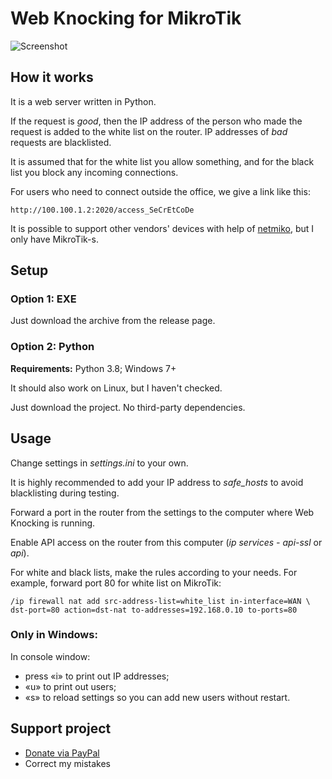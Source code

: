 # Web Knocking for MikroTik
![Screenshot](https://user-images.githubusercontent.com/43970835/79135939-3172f900-7dc1-11ea-9d26-f923c47d47b6.png)

## How it works
It is a web server written in Python.

If the request is *good*, then the IP address of the person who made the request is added to the white list on the router. IP addresses of *bad* requests are blacklisted.

It is assumed that for the white list you allow something, and for the black list you block any incoming connections.

For users who need to connect outside the office, we give a link like this:

	http://100.100.1.2:2020/access_SeCrEtCoDe

It is possible to support other vendors' devices with help of [netmiko](https://github.com/ktbyers/netmiko), but I only have MikroTik-s.

## Setup
### Option 1: EXE
Just download the archive from the release page.

### Option 2: Python
**Requirements:** Python 3.8; Windows 7+

It should also work on Linux, but I haven't checked.

Just download the project. No third-party dependencies.

## Usage
Change settings in *settings.ini* to your own.

It is highly recommended to add your IP address to *safe_hosts* to avoid blacklisting during testing.

Forward a port in the router from the settings to the computer where Web Knocking is running.

Enable API access on the router from this computer (*ip services - api-ssl* or *api*).

For white and black lists, make the rules according to your needs. For example, forward port 80 for white list on MikroTik:

	/ip firewall nat add src-address-list=white_list in-interface=WAN \
	dst-port=80 action=dst-nat to-addresses=192.168.0.10 to-ports=80

### Only in Windows:
In console window:
- press «i» to print out IP addresses;
- «u» to print out users;
- «s» to reload settings so you can add new users without restart.

## Support project
- [Donate via PayPal](https://www.paypal.me/vikil)
- Correct my mistakes
